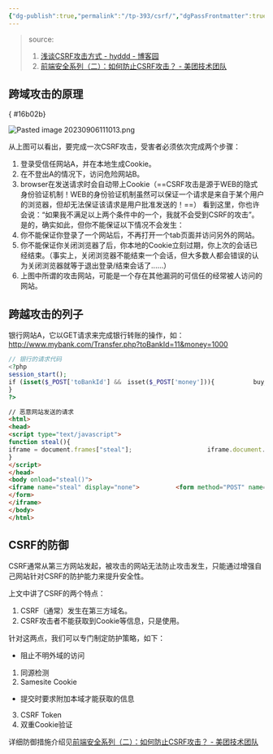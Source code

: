 ```yaml
---
{"dg-publish":true,"permalink":"/tp-393/csrf/","dgPassFrontmatter":true,"created":"2023-09-06T11:07:21.113+08:00","updated":"2024-06-01T13:13:17.102+08:00"}
---
```


>source:
>1. [浅谈CSRF攻击方式 - hyddd - 博客园](https://www.cnblogs.com/hyddd/archive/2009/04/09/1432744.html)
>2. [前端安全系列（二）：如何防止CSRF攻击？ - 美团技术团队](https://tech.meituan.com/2018/10/11/fe-security-csrf.html)

## 跨域攻击的原理
{ #16b02b}


![Pasted image 20230906111013.png](/img/user/$/$Sys999%20Attachment/Pasted%20image%2020230906111013.png)

从上图可以看出，要完成一次CSRF攻击，受害者必须依次完成两个步骤：
1. 登录受信任网站A，并在本地生成Cookie。
2. 在不登出A的情况下，访问危险网站B。
3. browser在发送请求时会自动带上Cookie（==CSRF攻击是源于WEB的隐式身份验证机制！WEB的身份验证机制虽然可以保证一个请求是来自于某个用户的浏览器，但却无法保证该请求是用户批准发送的！==）
看到这里，你也许会说：“如果我不满足以上两个条件中的一个，我就不会受到CSRF的攻击”。是的，确实如此，但你不能保证以下情况不会发生：
1. 你不能保证你登录了一个网站后，不再打开一个tab页面并访问另外的网站。
2. 你不能保证你关闭浏览器了后，你本地的Cookie立刻过期，你上次的会话已经结束。（事实上，关闭浏览器不能结束一个会话，但大多数人都会错误的认为关闭浏览器就等于退出登录/结束会话了......）
3. 上图中所谓的攻击网站，可能是一个存在其他漏洞的可信任的经常被人访问的网站。

## 跨越攻击的列子

银行网站A，它以GET请求来完成银行转账的操作，如：http://www.mybank.com/Transfer.php?toBankId=11&money=1000

```php
// 银行的请求代码
<?php　　　　
session_start();　　　　
if (isset($_POST['toBankId'] &&　isset($_POST['money'])){　　　　    buy_stocks($_POST['toBankId'],　$_POST['money']);　　　　
}　　
?>
```

```html
// 恶意网站发送的请求
<html>　　
<head>　　　　
<script type="text/javascript">　　　　　　
function steal(){
iframe = document.frames["steal"];　　     　　         iframe.document.Submit("transfer");　　　　　　
}　　　　
</script>　　
</head>　　
<body onload="steal()">　　　　
<iframe name="steal" display="none">　　　　　　<form method="POST" name="transfer"　action="http://www.myBank.com/Transfer.php">　　　　　　　　<input type="hidden" name="toBankId" value="11">　　　　　　　　<input type="hidden" name="money" value="1000">　　　　　　
</form>　　　　
</iframe>　　
</body>
</html>
```

## CSRF的防御

CSRF通常从第三方网站发起，被攻击的网站无法防止攻击发生，只能通过增强自己网站针对CSRF的防护能力来提升安全性。

上文中讲了CSRF的两个特点：
1. CSRF（通常）发生在第三方域名。
2. CSRF攻击者不能获取到Cookie等信息，只是使用。

针对这两点，我们可以专门制定防护策略，如下：
- 阻止不明外域的访问
1. 同源检测
2. Samesite Cookie
- 提交时要求附加本域才能获取的信息
3. CSRF Token
4. 双重Cookie验证

详细防御措施介绍见[前端安全系列（二）：如何防止CSRF攻击？ - 美团技术团队](https://tech.meituan.com/2018/10/11/fe-security-csrf.html)